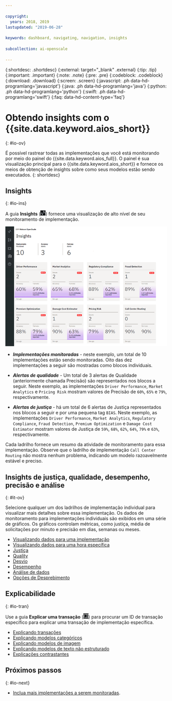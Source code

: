 ```yaml
---

copyright:
  years: 2018, 2019
lastupdated: "2019-06-28"

keywords: dashboard, navigating, navigation, insights

subcollection: ai-openscale

---
```


{:shortdesc: .shortdesc}
{:external: target="_blank" .external}
{:tip: .tip}
{:important: .important}
{:note: .note}
{:pre: .pre}
{:codeblock: .codeblock}
{:download: .download}
{:screen: .screen}
{:javascript: .ph data-hd-programlang='javascript'}
{:java: .ph data-hd-programlang='java'}
{:python: .ph data-hd-programlang='python'}
{:swift: .ph data-hd-programlang='swift'}
{:faq: data-hd-content-type='faq'}

# Obtendo insights com o {{site.data.keyword.aios_short}}
{: #io-ov}

É possível rastrear todas as implementações que você está monitorando por meio do painel do {{site.data.keyword.aios_full}}. O painel é sua visualização principal para o {{site.data.keyword.aios_short}} e fornece os meios de obtenção de insights sobre como seus modelos estão sendo executados.
{: shortdesc}

## Insights
{: #io-ins}

A guia **Insights** (![Painel Insight](images/insight-dash-tab.png)) fornece uma visualização de alto nível de seu monitoramento de implementação.

  ![Painel Insight](images/insight-dashboard.png)

- ***Implementações monitoradas*** - neste exemplo, um total de 10 implementações estão sendo monitoradas. Oito das dez implementações a seguir são mostradas como blocos individuais.

- ***Alertas de qualidade*** - Um total de 3 alertas de Qualidade (anteriormente chamada Precisão) são representados nos blocos a seguir. Neste exemplo, as implementações `Driver Performance`, `Market Analytics` e `Pricing Risk` mostram valores de Precisão de `60%`, `65%` e `79%`, respectivamente.

- ***Alertas de justiça*** - há um total de 6 alertas de Justiça representados nos blocos a seguir e por uma pequena tag `BIAS`. Neste exemplo, as implementações `Driver Performance`, `Market Analytics`, `Regulatory Compliance`, `Fraud Detection`, `Premium Optimization` e `Damage Cost Estimator` mostram valores de Justiça de `59%`, `68%`, `62%`, `64%`, `79%` e `63%`, respectivamente.

Cada ladrilho fornece um resumo da atividade de monitoramento para essa implementação. Observe que o ladrilho de implementação `Call Center Routing` não mostra nenhum problema, indicando um modelo razoavelmente estável e preciso.


## Insights de justiça, qualidade, desempenho, precisão e análise
{: #it-ov}

Selecione qualquer um dos ladrilhos de implementação individual para visualizar mais detalhes sobre essa implementação. Os dados de monitoramento para implementações individuais são exibidos em uma série de gráficos. Os gráficos controlam métricas, como justiça, média de solicitações por minuto e precisão em dias, semanas ou meses.

- [Visualizando dados para uma implementação](/docs/services/ai-openscale?topic=ai-openscale-it-vdep)
- [Visualizando dados para uma hora específica](/docs/services/ai-openscale?topic=ai-openscale-it-vdet)
- [Justiça](/docs/services/ai-openscale?topic=ai-openscale-anlz_metrics_fairness)
- [Quality](/docs/services/ai-openscale?topic=ai-openscale-anlz_metrics)
- [Desvio](/docs/services/ai-openscale?topic=ai-openscale-behavior-drift-ovr)
- [Desempenho](/docs/services/ai-openscale?topic=ai-openscale-anlz_metrics_performance)
- [Análise de dados](/docs/services/ai-openscale?topic=ai-openscale-anlz_metrics_payload)
- [Opções de Desprebimento](/docs/services/ai-openscale?topic=ai-openscale-it-dbo)

## Explicabilidade
{: #io-tran}

Use a guia **Explicar uma transação** (![Guia Explicar uma transação](images/insight-transact-tab.png)) para procurar um ID de transação específico para explicar uma transação de implementação
específica.

- [Explicando transações](/docs/services/ai-openscale?topic=ai-openscale-ie-ov)
- [Explicando modelos categóricos](/docs/services/ai-openscale?topic=ai-openscale-ie-class)
- [Explicando modelos de imagem](/docs/services/ai-openscale?topic=ai-openscale-ie-image)
- [Explicando modelos de texto não estruturado](/docs/services/ai-openscale?topic=ai-openscale-ie-unstruct)
- [Explicações contrastantes](/docs/services/ai-openscale?topic=ai-openscale-ie-pp-pn)

## Próximos passos
{: #io-next}

- [Inclua mais implementações a serem monitoradas](/docs/services/ai-openscale?topic=ai-openscale-dpl-select).

